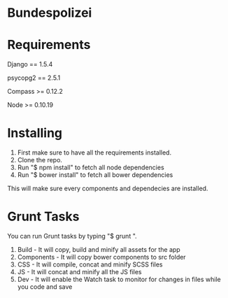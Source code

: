 Bundespolizei
=============

# Requirements

Django 		== 	1.5.4

psycopg2 	== 	2.5.1

Compass		>=	0.12.2

Node 		>= 	0.10.19

# Installing

1. First make sure to have all the requirements installed.
1. Clone the repo.
1. Run "$ npm install" to fetch all node dependencies
1. Run "$ bower install" to fetch all bower dependencies

This will make sure every components and dependecies are installed.

# Grunt Tasks

You can run Grunt tasks by typing "$ grunt <taskname>".

1. Build - It will copy, build and minify all assets for the app
1. Components - It will copy bower components to src folder
1. CSS - It will compile, concat and minify SCSS files
1. JS - It will concat and minify all the JS files
1. Dev - It will enable the Watch task to monitor for changes in files while you code and save


